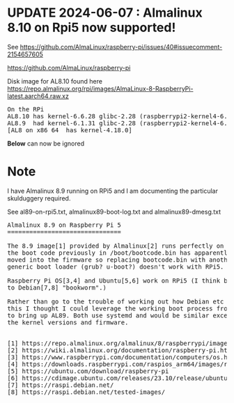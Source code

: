 # UPDATE 2024-06-07 : Almalinux 8.10 on Rpi5 now supported!
See 
https://github.com/AlmaLinux/raspberry-pi/issues/40#issuecomment-2154657605

https://github.com/AlmaLinux/raspberry-pi

Disk image for AL8.10 found here
https://repo.almalinux.org/rpi/images/AlmaLinux-8-RaspberryPi-latest.aarch64.raw.xz
<pre>
On the RPi
AL8.10 has kernel-6.6.28 glibc-2.28 (raspberrypi2-kernel4-6.6.28-20240423.v8.1.el8.aarch64)
AL8.9  had kernel-6.1.31 glibc-2.28 (raspberrypi2-kernel4-6.1.31-v8.1.el8.aarch64)
[AL8 on x86_64  has kernel-4.18.0]
</pre>

**Below** can now be ignored

# Note
I have Almalinux 8.9 running on RPi5 and I am documenting
the particular skulduggery required.

See al89-on-rpi5.txt, almalinux89-boot-log.txt and almalinux89-dmesg.txt
<pre>
Almalinux 8.9 on Raspberry Pi 5
===============================

The 8.9 image[1] provided by Almalinux[2] runs perfectly on RPi4 but
the boot code previously in /boot/bootcode.bin has apparently been
moved into the firmware so replacing bootcode.bin with another
generic boot loader (grub? u-boot?) doesn't work with RPi5.

Raspberry Pi OS[3,4] and Ubuntu[5,6] work on RPi5 (I think both due
to Debian[7,8] "bookworm".)

Rather than go to the trouble of working out how Debian etc manage
this I thought I could leverage the working boot process from RaspiOS
to bring up AL89. Both use systemd and would be similar except for
the kernel versions and firmware.


[1] https://repo.almalinux.org/almalinux/8/raspberrypi/images/AlmaLinux-8-RaspberryPi-8.9-20231127.aarch64.raw.xz
[2] https://wiki.almalinux.org/documentation/raspberry-pi.html#about-raspberry-pi
[3] https://www.raspberrypi.com/documentation/computers/os.html
[4] https://downloads.raspberrypi.com/raspios_arm64/images/raspios_arm64-2024-03-15/2024-03-15-raspios-bookworm-arm64.img.xz
[5] https://ubuntu.com/download/raspberry-pi
[6] https://cdimage.ubuntu.com/releases/23.10/release/ubuntu-23.10-preinstalled-desktop-arm64+raspi.img.xz
[7] https://raspi.debian.net/
[8] https://raspi.debian.net/tested-images/

</pre>
